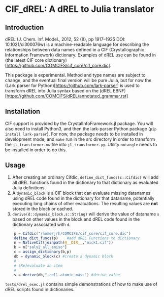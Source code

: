 # CIF_dREL: A dREL to Julia translator

## Introduction

dREL (J. Chem. Inf. Model., 2012, 52 (8), pp 1917–1925
DOI: 10.1021/ci300076w) is a machine-readable language for describing the
relationships between data names defined in a CIF (Crystallographic
Information Framework) dictionary.  Examples of dREL
use can be found in 
(the latest CIF core dictionary)[https://github.com/COMCIFS/cif_core/cif_core.dic].

This package is experimental.  Method and type names are subject to
change, and the eventual final version will be pure Julia, but for now
the (Lark parser for Python)[https://github.com/lark-parser] is used
to transform dREL into Julia syntax based on the 
(dREL EBNF)[https://github.com/COMCIFS/dREL/annotated_grammar.rst]

## Installation

CIF support is provided by the CrystalInfoFramework.jl package. You
will also need to install Python3, and then the lark-parser
Python package (``pip install lark-parser``).  For now, the 
package needs to be installed in development mode, and ``make``
run in the src directory in order to transform the ``jl_transformer.nw``
file into ``jl_transformer.py``.  Utility ``notangle`` needs to
be installed in order to do this.

## Usage

1. After creating an ordinary Cifdic, ``define_dict_funcs(c::Cifdic)`` will
add all dREL functions found in the dictionary to that dictionary as
evaluated Julia definitions.
2. A ``dynamic_block`` is a CIF block that can evaluate missing datanames 
using dREL code found in the dictionary for that dataname, potentially executing long
chains of other evaluations.  The resulting values are **not**
stored in the block or cached.
3. ``derive(d::dynamic_block,s::String)`` will derive the value of dataname
``s`` based on other values in the block and dREL code found in the dictionary
associated with ``d``.

```julia
    p = Cifdic("/home/jrh/COMCIFS/cif_core/cif_core.dic")
    define_dict_funcs(p)    #add dREL Functions to dictionary
    n = NativeCif(joinpath(@__DIR__,"nick1.cif"))
    b = n["saly2_all_aniso"]
    c = assign_dictionary(b,p)
    db = dynamic_block(c) #create a dynamic block
    # 
    # (Re)evaluate an item
    #
    s = derive(db,"_cell.atomic_mass") #derive value
```

``tests/drel_exec.jl`` contains simple demonstrations of how to
make use of dREL scripts found in dictionaries.
